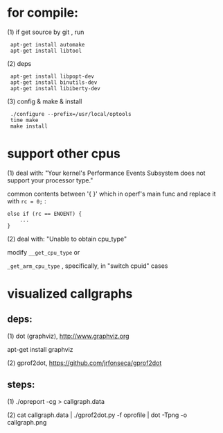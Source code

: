 
# for compile:
(1) if get source by git , run
```
 apt-get install automake
 apt-get install libtool
```
(2) deps
```
 apt-get install libpopt-dev
 apt-get install binutils-dev
 apt-get install libiberty-dev
```
(3) config & make & install
```
 ./configure --prefix=/usr/local/optools
 time make
 make install
```
# support other cpus
(1) deal with:  "Your kernel's Performance Events Subsystem does not support your processor type."
  
  common contents between '{ }' which in operf's main func and replace it with `rc = 0;` :
  ``` 
  else if (rc == ENOENT) {
      ...
  } 
  ```
(2) deal with: "Unable to obtain cpu_type"

  modify ` __get_cpu_type ` or 
  
  ` _get_arm_cpu_type ` , specifically,  in "switch cpuid" cases

# visualized callgraphs
## deps:
(1) dot (graphviz), http://www.graphviz.org

  apt-get install graphviz

(2) gprof2dot, https://github.com/jrfonseca/gprof2dot

## steps:
(1) ./opreport -cg > callgraph.data

(2) cat callgraph.data | ./gprof2dot.py -f oprofile | dot -Tpng -o callgraph.png




